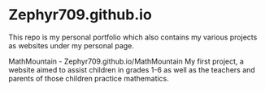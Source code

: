 # Zephyr709.github.io
This repo is my personal portfolio which also contains my various projects as websites under my personal page.

MathMountain - Zephyr709.github.io/MathMountain
My first project, a website aimed to assist children in grades 1-6 as well as the teachers and parents of those children practice mathematics.
